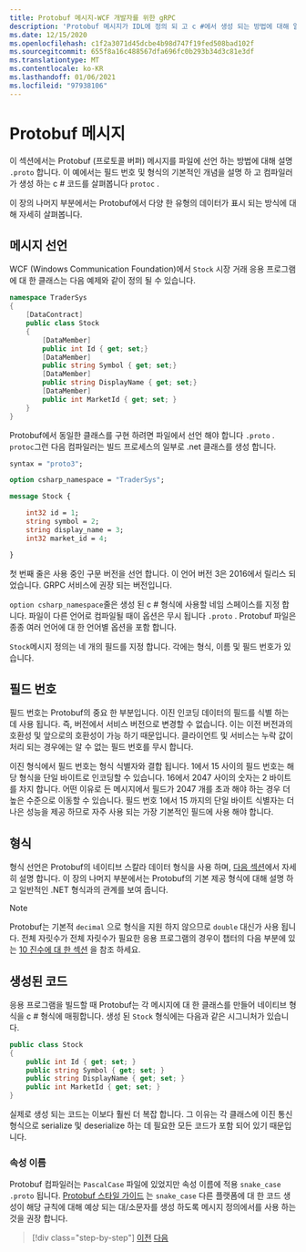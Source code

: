 ```yaml
---
title: Protobuf 메시지-WCF 개발자를 위한 gRPC
description: 'Protobuf 메시지가 IDL에 정의 되 고 c #에서 생성 되는 방법에 대해 알아봅니다.'
ms.date: 12/15/2020
ms.openlocfilehash: c1f2a3071d45dcbe4b98d747f19fed508bad102f
ms.sourcegitcommit: 655f8a16c488567dfa696fc0b293b34d3c81e3df
ms.translationtype: MT
ms.contentlocale: ko-KR
ms.lasthandoff: 01/06/2021
ms.locfileid: "97938106"
---
```

# <a name="protobuf-messages"></a>Protobuf 메시지

이 섹션에서는 Protobuf (프로토콜 버퍼) 메시지를 파일에 선언 하는 방법에 대해 설명 `.proto` 합니다. 이 예에서는 필드 번호 및 형식의 기본적인 개념을 설명 하 고 컴파일러가 생성 하는 c # 코드를 살펴봅니다 `protoc` .

이 장의 나머지 부분에서는 Protobuf에서 다양 한 유형의 데이터가 표시 되는 방식에 대해 자세히 살펴봅니다.

## <a name="declaring-a-message"></a>메시지 선언

WCF (Windows Communication Foundation)에서 `Stock` 시장 거래 응용 프로그램에 대 한 클래스는 다음 예제와 같이 정의 될 수 있습니다.

```csharp
namespace TraderSys
{
    [DataContract]
    public class Stock
    {
        [DataMember]
        public int Id { get; set;}
        [DataMember]
        public string Symbol { get; set;}
        [DataMember]
        public string DisplayName { get; set;}
        [DataMember]
        public int MarketId { get; set; }
    }
}
```

Protobuf에서 동일한 클래스를 구현 하려면 파일에서 선언 해야 합니다 `.proto` . `protoc`그런 다음 컴파일러는 빌드 프로세스의 일부로 .net 클래스를 생성 합니다.

```protobuf
syntax = "proto3";

option csharp_namespace = "TraderSys";

message Stock {

    int32 id = 1;
    string symbol = 2;
    string display_name = 3;
    int32 market_id = 4;

}  
```

첫 번째 줄은 사용 중인 구문 버전을 선언 합니다. 이 언어 버전 3은 2016에서 릴리스 되었습니다. GRPC 서비스에 권장 되는 버전입니다.

`option csharp_namespace`줄은 생성 된 c # 형식에 사용할 네임 스페이스를 지정 합니다. 파일이 다른 언어로 컴파일될 때이 옵션은 무시 됩니다 `.proto` . Protobuf 파일은 종종 여러 언어에 대 한 언어별 옵션을 포함 합니다.

`Stock`메시지 정의는 네 개의 필드를 지정 합니다. 각에는 형식, 이름 및 필드 번호가 있습니다.

## <a name="field-numbers"></a>필드 번호

필드 번호는 Protobuf의 중요 한 부분입니다. 이진 인코딩 데이터의 필드를 식별 하는 데 사용 됩니다. 즉, 버전에서 서비스 버전으로 변경할 수 없습니다. 이는 이전 버전과의 호환성 및 앞으로의 호환성이 가능 하기 때문입니다. 클라이언트 및 서비스는 누락 값이 처리 되는 경우에는 알 수 없는 필드 번호를 무시 합니다.

이진 형식에서 필드 번호는 형식 식별자와 결합 됩니다. 1에서 15 사이의 필드 번호는 해당 형식을 단일 바이트로 인코딩할 수 있습니다. 16에서 2047 사이의 숫자는 2 바이트를 차지 합니다. 어떤 이유로 든 메시지에서 필드가 2047 개를 초과 해야 하는 경우 더 높은 수준으로 이동할 수 있습니다. 필드 번호 1에서 15 까지의 단일 바이트 식별자는 더 나은 성능을 제공 하므로 자주 사용 되는 가장 기본적인 필드에 사용 해야 합니다.

## <a name="types"></a>형식

형식 선언은 Protobuf의 네이티브 스칼라 데이터 형식을 사용 하며, [다음 섹션](protobuf-data-types.md)에서 자세히 설명 합니다. 이 장의 나머지 부분에서는 Protobuf의 기본 제공 형식에 대해 설명 하 고 일반적인 .NET 형식과의 관계를 보여 줍니다.

> [!NOTE]
> Protobuf는 기본적 `decimal` 으로 형식을 지원 하지 않으므로 `double` 대신가 사용 됩니다. 전체 자릿수가 전체 자릿수가 필요한 응용 프로그램의 경우이 챕터의 다음 부분에 있는 [10 진수에 대 한 섹션](protobuf-data-types.md#decimals) 을 참조 하세요.

## <a name="the-generated-code"></a>생성된 코드

응용 프로그램을 빌드할 때 Protobuf는 각 메시지에 대 한 클래스를 만들어 네이티브 형식을 c # 형식에 매핑합니다. 생성 된 `Stock` 형식에는 다음과 같은 시그니처가 있습니다.

```csharp
public class Stock
{
    public int Id { get; set; }
    public string Symbol { get; set; }
    public string DisplayName { get; set; }
    public int MarketId { get; set; }
}
```

실제로 생성 되는 코드는 이보다 훨씬 더 복잡 합니다. 그 이유는 각 클래스에 이진 통신 형식으로 serialize 및 deserialize 하는 데 필요한 모든 코드가 포함 되어 있기 때문입니다.

### <a name="property-names"></a>속성 이름

Protobuf 컴파일러는 `PascalCase` 파일에 있었지만 속성 이름에 적용 `snake_case` `.proto` 됩니다. [Protobuf 스타일 가이드](https://developers.google.com/protocol-buffers/docs/style) 는 `snake_case` 다른 플랫폼에 대 한 코드 생성이 해당 규칙에 대해 예상 되는 대/소문자를 생성 하도록 메시지 정의에서를 사용 하는 것을 권장 합니다.

>[!div class="step-by-step"]
>[이전](protocol-buffers.md)
>[다음](protobuf-data-types.md)
